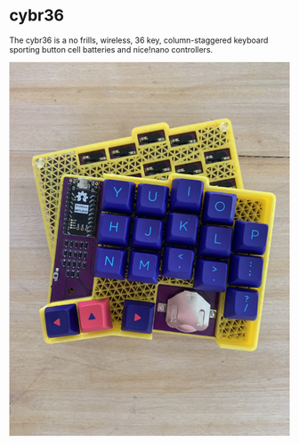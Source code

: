 # cybr36
 The cybr36 is a no frills, wireless, 36 key, column-staggered keyboard sporting button cell batteries and nice!nano controllers.



![alt](images/IMG_1078.jpg)